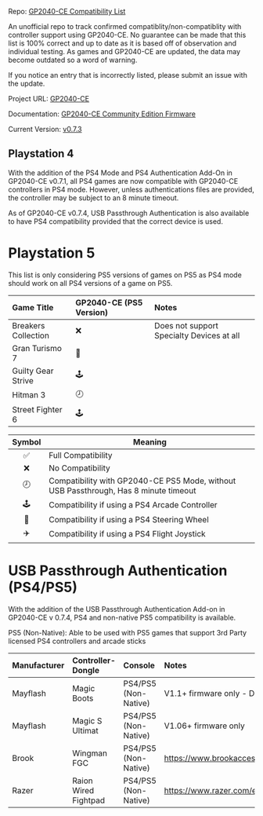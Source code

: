 Repo: [GP2040-CE Compatibility List](https://github.com/InfraredAces/GP2040-CE-Compatibility-List)

An unofficial repo to track confirmed compatiblity/non-compatiblity with controller support using GP2040-CE. No guarantee can be made that this list is 100% correct and up to date as it is based off of observation and individual testing. As games and GP2040-CE are updated, the data may become outdated so a word of warning.

If you notice an entry that is incorrectly listed, please submit an issue with the update.

Project URL: [GP2040-CE](https://github.com/OpenStickCommunity/GP2040-CE)

Documentation: [GP2040-CE Community Edition Firmware](https://gp2040-ce.info/#/)

Current Version: [v0.7.3](https://gp2040-ce.info/#/download)

## Playstation 4

With the addition of the PS4 Mode and PS4 Authentication Add-On in GP2040-CE v0.7.1, all PS4 games are now compatible with GP2040-CE controllers in PS4 mode. However, unless authentications files are provided, the controller may be subject to an 8 minute timeout.

As of GP2040-CE v0.7.4, USB Passthrough Authentication is also available to have PS4 compatibility provided that the correct device is used.

# Playstation 5

This list is only considering PS5 versions of games on PS5 as PS4 mode should work on all PS4 versions of a game on PS5.

| Game Title          | GP2040-CE (PS5 Version)   | Notes                                     |
|:--------------------|:--------------------------|:------------------------------------------|
| Breakers Collection | ❌                         | Does not support Specialty Devices at all |
| Gran Turismo 7      | 🚗                         |                                           |
| Guilty Gear Strive  | 🕹️                        |                                           |
| Hitman 3            | 🕗                         |                                           |
| Street Fighter 6    | 🕹️                        |                                           |

| Symbol | Meaning                                                     |
|:------:|-------------------------------------------------------------|
|    ✅   | Full Compatibility                                          |
|    ❌   | No Compatibility                                            |
|    🕗   | Compatibility with GP2040-CE PS5 Mode, without USB Passthrough, Has 8 minute timeout |
|    🕹️   | Compatibility if using a PS4 Arcade Controller              |
|    🚗   | Compatibility if using a PS4 Steering Wheel                 |
|    ✈️   | Compatibility if using a PS4 Flight Joystick                |

# USB Passthrough Authentication (PS4/PS5)

With the addition of the USB Passthrough Authentication Add-on in GP2040-CE v 0.7.4, PS4 and non-native PS5 compatibility is available.

PS5 (Non-Native): Able to be used with PS5 games that support 3rd Party licensed PS4 controllers and arcade sticks

| Manufacturer   | Controller-Dongle    | Console              | Notes                                                         | Link                                                   |
|:---------------|:---------------------|:---------------------|:--------------------------------------------------------------|:-------------------------------------------------------|
| Mayflash       | Magic Boots          | PS4/PS5 (Non-Native) | V1.1+ firmware only - DO NOT UPDATE                           | https://www.mayflash.com/product/MAGPS4.html           |
| Mayflash       | Magic S Ultimat      | PS4/PS5 (Non-Native) | V1.06+ firmware only                                          | https://www.mayflash.com/product/magic_s_ultimate.html |
| Brook          | Wingman FGC          | PS4/PS5 (Non-Native) | https://www.brookaccessory.com/products/wingmanfgc/index.html |                                                        |
| Razer          | Raion Wired Fightpad | PS4/PS5 (Non-Native) | https://www.razer.com/eu-en/console-controllers/razer-raion   |                                                        |
